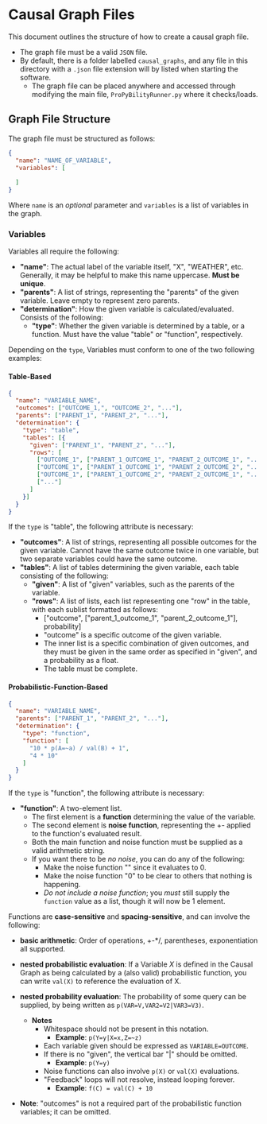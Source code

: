# Causal Graph Files

This document outlines  the structure of how to create a causal graph file.

- The graph file must be a valid ``JSON`` file.
- By default, there is a folder labelled ``causal_graphs``, and any file in this directory with a ``.json`` file
    extension will by listed when starting the software.
    - The graph file can be placed anywhere and accessed through modifying the main file, ``ProPyBilityRunner.py`` where it checks/loads.

## Graph File Structure

The graph file must be structured as follows:

```json
{
  "name": "NAME_OF_VARIABLE",
  "variables": [
  
  ]
}
```

Where ``name`` is an *optional* parameter and ``variables`` is a list of variables in the graph.
 
### Variables

Variables all require the following:

- **"name"**: The actual label of the variable itself, "X", "WEATHER", etc. Generally, it may be helpful to make this name uppercase. **Must be unique**.
- **"parents"**: A list of strings, representing the "parents" of the given variable. Leave empty to represent zero parents.
- **"determination"**: How the given variable is calculated/evaluated. Consists of the following:
    - **"type"**: Whether the given variable is determined by a table, or a function. Must have the value "table" or "function", respectively.

Depending on the ``type``, Variables must conform to one of the two following examples:

#### Table-Based

```json
{
  "name": "VARIABLE_NAME",
  "outcomes": ["OUTCOME_1,", "OUTCOME_2", "..."],
  "parents": ["PARENT_1", "PARENT_2", "..."],
  "determination": {
    "type": "table",
    "tables": [{
      "given": ["PARENT_1", "PARENT_2", "..."],
      "rows": [
        ["OUTCOME_1", ["PARENT_1_OUTCOME_1", "PARENT_2_OUTCOME_1", "..."], 0.0],
        ["OUTCOME_1", ["PARENT_1_OUTCOME_1", "PARENT_2_OUTCOME_2", "..."], 0.0],
        ["OUTCOME_1", ["PARENT_1_OUTCOME_2", "PARENT_2_OUTCOME_1", "..."], 0.0],
        ["..."]
      ]
    }]
  }
}
```

If the ``type`` is "table", the following attribute is necessary:

- **"outcomes"**: A list of strings, representing all possible outcomes for the given variable. Cannot have the same outcome twice in one variable, but two separate variables could have the same outcome.
- **"tables"**: A list of tables determining the given variable, each table consisting of the following:
    - **"given"**: A list of "given" variables, such as the parents of the variable.
    - **"rows"**: A list of lists, each list representing one "row" in the table, with each sublist formatted as follows:
        - ["outcome", ["parent_1_outcome_1", "parent_2_outcome_1"], probability]
        - "outcome" is a specific outcome of the given variable.
        - The inner list is a specific combination of given outcomes, and they must be given in the same order as specified in "given", and a probability as a float.
        - The table must be complete.
    
#### Probabilistic-Function-Based

```json
{
  "name": "VARIABLE_NAME",
  "parents": ["PARENT_1", "PARENT_2", "..."],
  "determination": {
    "type": "function",
    "function": [
      "10 * p(A=~a) / val(B) + 1",
      "4 * 10"
    ]
  }
}
```

If the ``type`` is "function", the following attribute is necessary:

- **"function"**: A two-element list.
    - The first element is a **function** determining the value of the variable. 
    - The second element is **noise function**, representing the +- applied to the function's evaluated result.
    - Both the main function and noise function must be supplied as a valid arithmetic string.
    - If you want there to be *no noise*, you can do any of the following:
        - Make the noise function "" since it evaluates to 0.
        - Make the noise function "0" to be clear to others that nothing is happening.
        - *Do not include a noise function*; you *must* still supply the ``function`` value as a list, though it will now be 1 element.

Functions are **case-sensitive** and **spacing-sensitive**, and can involve the following:

- **basic arithmetic**: Order of operations, +-*/, parentheses, exponentiation all supported.
- **nested probabilistic evaluation**: If a Variable *X* is defined in the Causal Graph as being calculated by a (also valid) probabilistic function, you can write ``val(X)`` to reference the evaluation of X.
- **nested probability evaluation**: The probability of some query can be supplied, by being written as ``p(VAR=V,VAR2=V2|VAR3=V3)``.
    - **Notes**
        - Whitespace should not be present in this notation.
            - **Example**: ``p(Y=y|X=x,Z=~z)``
        - Each variable given should be expressed as ``VARIABLE=OUTCOME``.
        - If there is no "given", the vertical bar "|" should be omitted.
            - **Example**: ``p(Y=y)``
        - Noise functions can also involve ``p(X)`` or ``val(X)`` evaluations.
        - "Feedback" loops will not resolve, instead looping forever.
            - **Example**: ``f(C) = val(C) + 10``

- **Note**: "outcomes" is not a required part of the probabilistic function variables; it can be omitted.

